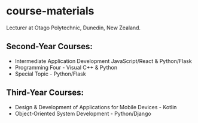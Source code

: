 # course-materials

Lecturer at Otago Polytechnic, Dunedin, New Zealand.

## Second-Year Courses:
- Intermediate Application Development JavaScript/React & Python/Flask
- Programming Four - Visual C++ & Python
- Special Topic - Python/Flask

## Third-Year Courses:
- Design & Development of Applications for Mobile Devices - Kotlin
- Object-Oriented System Development - Python/Django
